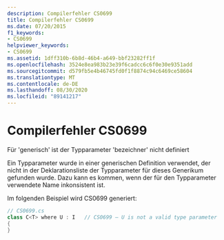 ```yaml
---
description: Compilerfehler CS0699
title: Compilerfehler CS0699
ms.date: 07/20/2015
f1_keywords:
- CS0699
helpviewer_keywords:
- CS0699
ms.assetid: 1dff310b-6b8d-46b4-a649-bbf23282ff1f
ms.openlocfilehash: 3524e8ea983b23e39f6cadcc6c6f0e30e9351add
ms.sourcegitcommit: d579fb5e4b46745fd0f1f8874c94c6469ce58604
ms.translationtype: MT
ms.contentlocale: de-DE
ms.lasthandoff: 08/30/2020
ms.locfileid: "89141217"
---
```

# <a name="compiler-error-cs0699"></a>Compilerfehler CS0699
Für 'generisch' ist der Typparameter 'bezeichner' nicht definiert  
  
 Ein Typparameter wurde in einer generischen Definition verwendet, der nicht in der Deklarationsliste der Typparameter für dieses Generikum gefunden wurde. Dazu kann es kommen, wenn der für den Typparameter verwendete Name inkonsistent ist.  
  
 Im folgenden Beispiel wird CS0699 generiert:  
  
```csharp  
// CS0699.cs  
class C<T> where U : I   // CS0699 – U is not a valid type parameter  
{  
}  
```

